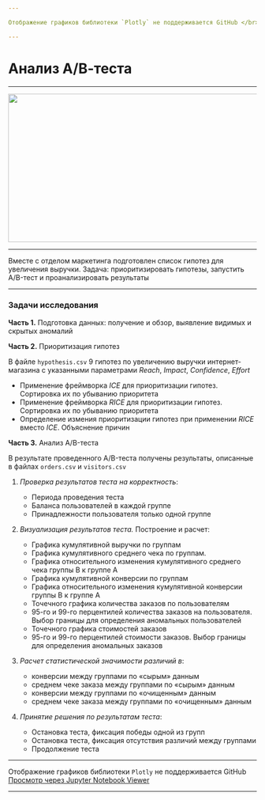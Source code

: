 ```yaml
---

Отображение графиков библиотеки `Plotly` не поддерживается GitHub </br> [Просмотр через Jupyter Notebook Viewer](https://nbviewer.org/github/NikitaGirya/a-b-test_analysis/blob/main/Girya_a-b-test_analysis.ipynb)

---
```


# Анализ А/В-теста

---

<p align='center'>
  <img src='https://cdn.pushalert.co/img/ab-testing-push-notifications.gif' width=650 height=300 />
</p>

---

Вместе с отделом маркетинга подготовлен список гипотез для увеличения выручки. Задача: приоритизировать гипотезы, запустить A/B-тест и проанализировать результаты

---

### Задачи исследования


**Часть 1.** Подготовка данных: получение и обзор, выявление видимых и скрытых аномалий

**Часть 2.** Приоритизация гипотез

В файле `hypothesis.csv` 9 гипотез по увеличению выручки интернет-магазина с указанными параметрами *Reach*, *Impact*, *Confidence*, *Effort*

* Применение фреймворка *ICE* для приоритизации гипотез. Сортировка их по убыванию приоритета
* Применение фреймворка *RICE* для приоритизации гипотез. Сортировка их по убыванию приоритета
* Определение измения приоритизации гипотез при применении *RICE* вместо *ICE*. Объяснение причин

**Часть 3.** Анализ A/B-теста

В результате проведенного A/B-теста получены результаты, описанные в файлах `orders.csv` и `visitors.csv`

1. *Проверка результатов теста на корректность*:

    * Периода проведения теста
    * Баланса пользователей в каждой группе
    * Принадлежности пользователя только одной группе </br>

2. *Визуализация результатов теста.* Построение и расчет:
    * Графика кумулятивной выручки по группам
    * Графика кумулятивного среднего чека по группам. 
    * Графика относительного изменения кумулятивного среднего чека группы B к группе A
    * Графика кумулятивной конверсии по группам
    * Графика относительного изменения кумулятивной конверсии группы B к группе A
    * Точечного графика количества заказов по пользователям
    * 95-го и 99-го перцентилей количества заказов на пользователя. Выбор границы для определения аномальных пользователей
    * Точечного графика стоимостей заказов
    * 95-го и 99-го перцентилей стоимости заказов. Выбор границы для определения аномальных заказов </br>

3. *Расчет статистической значимости различий в*:
    * конверсии между группами по «сырым» данным
    * среднем чеке заказа между группами по «сырым» данным
    * конверсии между группами по «очищенным» данным
    * среднем чеке заказа между группами по «очищенным» данным </br>

4. *Принятие решения по результатам теста*:
    * Остановка теста, фиксация победы одной из групп
    * Остановка теста, фиксация отсутствия различий между группами
    * Продолжение теста

---

Отображение графиков библиотеки `Plotly` не поддерживается GitHub </br> [Просмотр через Jupyter Notebook Viewer](https://nbviewer.org/github/NikitaGirya/a-b-test_analysis/blob/main/Girya_a-b-test_analysis.ipynb)

---
